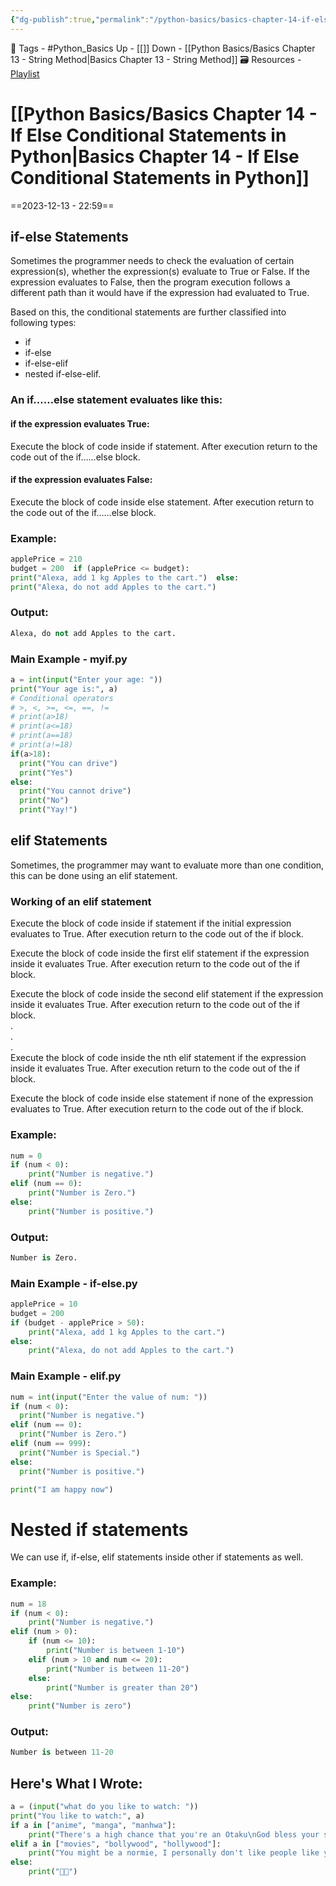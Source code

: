 ```yaml
---
{"dg-publish":true,"permalink":"/python-basics/basics-chapter-14-if-else-conditional-statements-in-python/","dgPassFrontmatter":true,"noteIcon":"1","created":"2023-12-13T22:59:30.967+05:30","updated":"2023-12-13T23:58:56.921+05:30"}
---
```


🧶 Tags - #Python_Basics 
Up - [[]]
Down - [[Python Basics/Basics Chapter 13 - String Method\|Basics Chapter 13 - String Method]]
🗃 Resources - [Playlist](https://www.youtube.com/playlist?list=PLu0W_9lII9agwh1XjRt242xIpHhPT2llg)
# [[Python Basics/Basics Chapter 14 - If Else Conditional Statements in Python\|Basics Chapter 14 - If Else Conditional Statements in Python]]
==2023-12-13 - 22:59==
## if-else Statements
Sometimes the programmer needs to check the evaluation of certain expression(s), whether the expression(s) evaluate to True or False. If the expression evaluates to False, then the program execution follows a different path than it would have if the expression had evaluated to True.

Based on this, the conditional statements are further classified into following types:
- if
- if-else
- if-else-elif
- nested if-else-elif.
### An if……else statement evaluates like this:
#### if the expression evaluates True:
Execute the block of code inside if statement. After execution return to the code out of the if……else block.
#### if the expression evaluates False:
Execute the block of code inside else statement. After execution return to the code out of the if……else block.
### Example:
```python
applePrice = 210
budget = 200  if (applePrice <= budget):
print("Alexa, add 1 kg Apples to the cart.")  else:
print("Alexa, do not add Apples to the cart.")
```

### Output:
```python
Alexa, do not add Apples to the cart.
```

### Main Example - myif.py
```python
a = int(input("Enter your age: "))
print("Your age is:", a)
# Conditional operators 
# >, <, >=, <=, ==, !=
# print(a>18)
# print(a<=18)
# print(a==18)
# print(a!=18)
if(a>18):
  print("You can drive")
  print("Yes")
else:
  print("You cannot drive")
  print("No")
  print("Yay!")
```
## elif Statements
Sometimes, the programmer may want to evaluate more than one condition, this can be done using an elif statement.
### Working of an elif statement
Execute the block of code inside if statement if the initial expression evaluates to True. After execution return to the code out of the if block.

Execute the block of code inside the first elif statement if the expression inside it evaluates True. After execution return to the code out of the if block.

Execute the block of code inside the second elif statement if the expression inside it evaluates True. After execution return to the code out of the if block.  
.  
.  
.  
Execute the block of code inside the nth elif statement if the expression inside it evaluates True. After execution return to the code out of the if block.

Execute the block of code inside else statement if none of the expression evaluates to True. After execution return to the code out of the if block.
### Example:
```python
num = 0
if (num < 0):
	print("Number is negative.")
elif (num == 0):
	print("Number is Zero.")
else:
	print("Number is positive.")
```
### Output:
```python
Number is Zero.
```
### Main Example - if-else.py
```python
applePrice = 10
budget = 200
if (budget - applePrice > 50):
    print("Alexa, add 1 kg Apples to the cart.")
else:
    print("Alexa, do not add Apples to the cart.")
```

### Main Example - elif.py
```python
num = int(input("Enter the value of num: "))
if (num < 0):
  print("Number is negative.")
elif (num == 0):
  print("Number is Zero.")
elif (num == 999):
  print("Number is Special.")
else:
  print("Number is positive.")

print("I am happy now")
```
# Nested if statements
We can use if, if-else, elif statements inside other if statements as well.  
### Example:
```python
num = 18
if (num < 0):
	print("Number is negative.")
elif (num > 0):
	if (num <= 10):
		print("Number is between 1-10")
	elif (num > 10 and num <= 20):
		print("Number is between 11-20")
	else:
		print("Number is greater than 20")
else:
	print("Number is zero")
```
### Output:
```python
Number is between 11-20
```

## Here's What I Wrote:
```python
a = (input("what do you like to watch: "))
print("You like to watch:", a)
if a in ["anime", "manga", "manhwa"]:
    print("There's a high chance that you're an Otaku\nGod bless your soul!")
elif a in ["movies", "bollywood", "hollywood"]:
    print("You might be a normie, I personally don't like people like you!\nGet out of my site this instant!")
else:
    print("😵‍💫")
```
